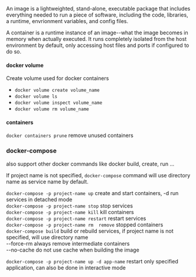 An image is a lightweighted, stand-alone, executable package that includes everything needed to run a piece of software, including the code, libraries, a runtime, envrionment variables, and config files.

A container is a runtime instance of an image--what the image becomes in memory when actually executed. It runs completely isolated from the host environment by default, only accessing host files and ports if configured to do so.

#### docker volume
Create volume used for docker containers

 - `docker volume create volume_name`
 - `docker volume ls`
 - `docker volume inspect volume_name`
 - `docker volume rm volume_name`

#### containers
`docker containers prune`  remove unused containers

### docker-compose

also support other docker commands like docker build, create, run ...

If project name is not specified, `docker-compose` command will use directory name as service name by default.

`docker-compose -p project-name up`  create and start containers, -d run services in detached mode  
`docker-compose -p project-name stop`  stop services  
`docker-compose -p project-name kill`  kill containers  
`docker-compose -p project-name restart`  restart services  
`docker-compose -p project-name rm  remove` stopped containers  
`docker-compose build` build or rebuild services, if project name is not specified, will use directory name  
  --force-rm  always remove intermediate containers  
  --no-cache  do not use cache when building the image
 
 `docker-compose -p project-name up -d app-name`  restart only specified application, can also be done in interactive mode
 
 
